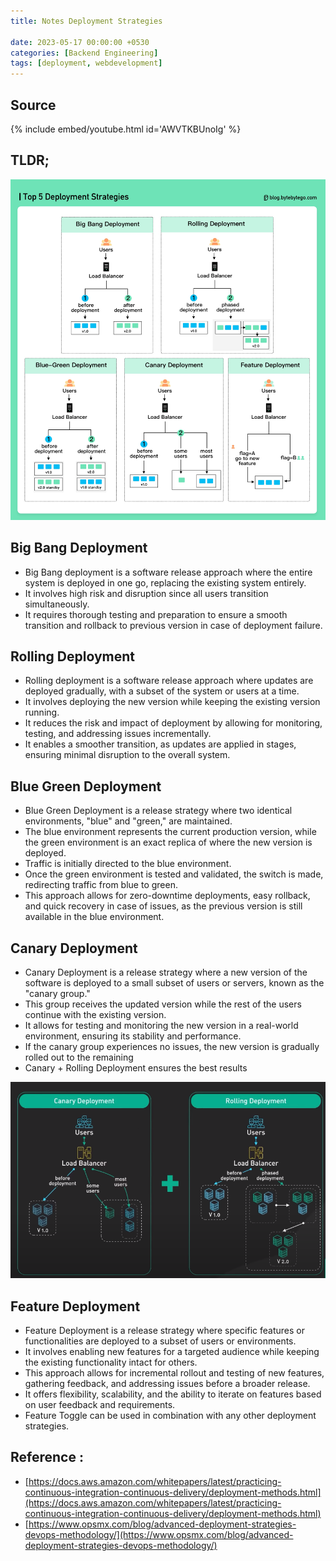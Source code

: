 ```yaml
---
title: Notes Deployment Strategies 

date: 2023-05-17 00:00:00 +0530
categories: [Backend Engineering]
tags: [deployment, webdevelopment]
---
```


## Source

{% include embed/youtube.html id='AWVTKBUnoIg' %}

## TLDR;

![Untitled](https://raw.githubusercontent.com/harshityadav95/staticfiles/main/Notes_Deployment%20_Strategies/Untitled.png)

## Big Bang Deployment

- Big Bang deployment is a software release approach where the entire system is deployed in one go, replacing the existing system entirely.
- It involves high risk and disruption since all users transition simultaneously.
- It requires thorough testing and preparation to ensure a smooth transition and rollback to previous version in case of deployment failure.

## Rolling Deployment

- Rolling deployment is a software release approach where updates are deployed gradually, with a subset of the system or users at a time.
- It involves deploying the new version while keeping the existing version running.
- It reduces the risk and impact of deployment by allowing for monitoring, testing, and addressing issues incrementally.
- It enables a smoother transition, as updates are applied in stages, ensuring minimal disruption to the overall system.

## Blue Green Deployment

- Blue Green Deployment is a release strategy where two identical environments, "blue" and "green," are maintained.
- The blue environment represents the current production version, while the green environment is an exact replica of where the new version is deployed.
- Traffic is initially directed to the blue environment.
- Once the green environment is tested and validated, the switch is made, redirecting traffic from blue to green.
- This approach allows for zero-downtime deployments, easy rollback, and quick recovery in case of issues, as the previous version is still available in the blue environment.

## Canary Deployment

- Canary Deployment is a release strategy where a new version of the software is deployed to a small subset of users or servers, known as the "canary group."
- This group receives the updated version while the rest of the users continue with the existing version.
- It allows for testing and monitoring the new version in a real-world environment, ensuring its stability and performance.
- If the canary group experiences no issues, the new version is gradually rolled out to the remaining
- Canary + Rolling Deployment ensures the best results

![Untitled](https://raw.githubusercontent.com/harshityadav95/staticfiles/3a10c86582b2593d01d53199d8f85cfe686d18f5/Notes_Deployment%20_Strategies/Untitled%201.png)

## Feature Deployment

- Feature Deployment is a release strategy where specific features or functionalities are deployed to a subset of users or environments.
- It involves enabling new features for a targeted audience while keeping the existing functionality intact for others.
- This approach allows for incremental rollout and testing of new features, gathering feedback, and addressing issues before a broader release.
- It offers flexibility, scalability, and the ability to iterate on features based on user feedback and requirements.
- Feature Toggle can be used in combination with any other deployment strategies.

## Reference :

- [https://docs.aws.amazon.com/whitepapers/latest/practicing-continuous-integration-continuous-delivery/deployment-methods.html](https://docs.aws.amazon.com/whitepapers/latest/practicing-continuous-integration-continuous-delivery/deployment-methods.html)
- [https://www.opsmx.com/blog/advanced-deployment-strategies-devops-methodology/](https://www.opsmx.com/blog/advanced-deployment-strategies-devops-methodology/)


